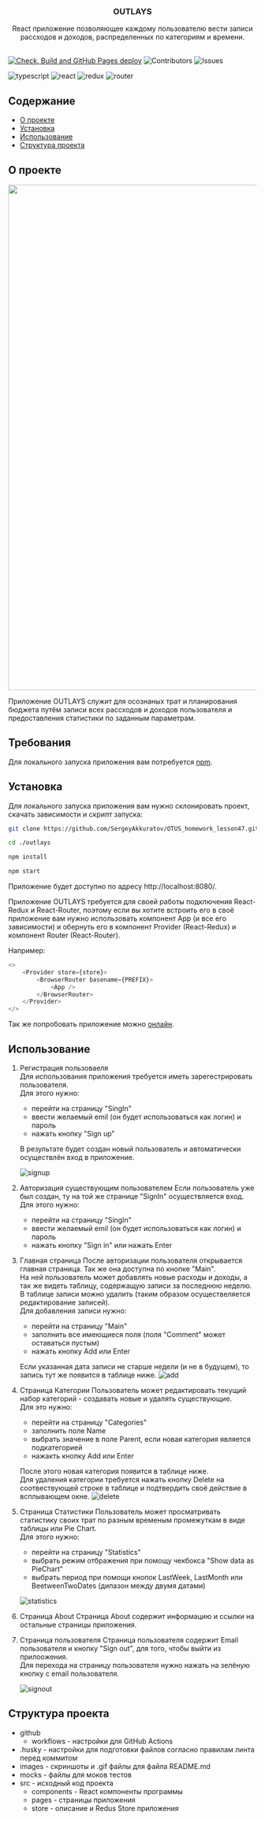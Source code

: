 <br/>
<p align="center">
  <h3 align="center">OUTLAYS</h3>
  <p align="center">
    React приложение позволяющее каждому пользователю вести записи рассходов и доходов, распределенных по категориям и времени.
    <br/>
    <br/>
  </p>
</p>

[![Check, Build and GitHub Pages deploy](https://github.com/SergeyAkkuratov/OTUS_homework_lesson47/actions/workflows/pull_request_check.yml/badge.svg?branch=sakkuratov)](https://github.com/SergeyAkkuratov/OTUS_homework_lesson47/actions/workflows/pull_request_check.yml)
![Contributors](https://img.shields.io/github/contributors/SergeyAkkuratov/OTUS_homework_lesson47?color=dark-green) ![Issues](https://img.shields.io/github/issues/SergeyAkkuratov/OTUS_homework_lesson47)

![typescript](https://img.shields.io/badge/TypeScript-007ACC?style=for-the-badge&logo=typescript&logoColor=white)
![react](https://img.shields.io/badge/React-20232A?style=for-the-badge&logo=react&logoColor=61DAFB)
![redux](https://img.shields.io/badge/Redux-593D88?style=for-the-badge&logo=redux&logoColor=white)
![router](https://img.shields.io/badge/React_Router-CA4245?style=for-the-badge&logo=react-router&logoColor=white)

## Содержание

-   [О проекте](#о-проекте)
-   [Установка](#установка)
-   [Использование](#использование)
-   [Структура проекта](#структура-проекта)

## О проекте

<img src="./images/overview.png" width="1024">

Приложение OUTLAYS служит для осознаных трат и планирования бюджета путём записи всех рассходов и доходов пользователя и предоставления статистики по заданным параметрам.

## Требования

Для локального запуска приложения вам потребуется [npm](https://docs.npmjs.com/downloading-and-installing-node-js-and-npm).

## Установка

Для локального запуска приложения вам нужно склонировать проект, скачать зависимости и скрипт запуска:

```bash
git clone https://github.com/SergeyAkkuratov/OTUS_homework_lesson47.git ./outlays

cd ./outlays

npm install

npm start

```

Приложение будет доступно по адресу http://localhost:8080/.

Приложение OUTLAYS требуется для своей работы подключения React-Redux и React-Router, поэтому если вы хотите встроить его в своё приложение вам нужно использовать компонент App (и все его зависимости) и обернуть его в компонент Provider (React-Redux) и компонент Router (React-Router).

Например:

```typescript
<>
    <Provider store={store}>
        <BrowserRouter basename={PREFIX}>
            <App />
        </BrowserRouter>
    </Provider>
</>
```

Так же попробовать приложение можно [онлайн](https://sergeyakkuratov.github.io/OTUS_homework_lesson47/).

## Использование

1. Регистрация пользоваеля  
   Для использования приложения требуется иметь зарегестрировать пользователя.  
   Для этого нужно:

    - перейти на страницу "SingIn"
    - ввести желаемый emil (он будет использоваться как логин) и пароль
    - нажать кнопку "Sign up"

    В результате будет создан новый пользователь и автоматически осуществлён вход в приложение.

    ![signup](./images/signup.gif)

1. Авторизация существующим пользователем
   Если пользователь уже был создан, ту на той же странице "SignIn" осуществляется вход.  
   Для этого нужно:

    - перейти на страницу "SingIn"
    - ввести желаемый emil (он будет использоваться как логин) и пароль
    - нажать кнопку "Sign in" или нажать Enter

1. Главная страница
   После авторизации пользователя открывается главная страница. Так же она доступна по кнопке "Main".  
   На ней пользователь может добавлять новые расходы и доходы, а так же видеть таблицу, содержащую записи за последнюю неделю.  
   В таблице записи можно удалить (таким образом осуществеляется редактирование записей).  
   Для добавления записи нужно:

    - перейти на страницу "Main"
    - заполнить все имеющиеся поля (поля "Comment" может оставаться пустым)
    - нажать кнопку Add или Enter

    Если указанная дата записи не старше недели (и не в будущем), то запись тут же появится в таблице ниже.
    ![add](./images/add.gif)

1. Страница Категории
   Пользователь может редактировать текущий набор категорий - создавать новые и удалять существующие.  
   Для это нужно:

    - перейти на страницу "Categories"
    - заполнить поле Name
    - выбрать значение в поле Parent, если новая категория является подкатегорией
    - нажакть кнопку Add или Enter

    После этого новая категория появится в таблице ниже.  
     Для удаления категории требуется нажать кнопку Delete на соотвествующей строке в таблице и подтвердить своё действие в всплывающем окне.
    ![delete](./images/delete.gif)

1. Страница Статистики
   Пользователь может просматривать статистику своих трат по разным временым промежуткам в виде таблицы или Pie Chart.  
   Для этого нужно:

    - перейти на страницу "Statistics"
    - выбрать режим отбражения при помощу чекбокса "Show data as PieChart"
    - выбрать период при помощи кнопок LastWeek, LastMonth или BeetweenTwoDates (дипазон между двумя датами)

    ![statistics](./images/statistics.gif)

1. Страница About
   Страница About содержит информацию и ссылки на остальные страницы приложения.

1. Страница пользователя
   Страница пользователя содержит Email пользователя и кнопку "Sign out", для того, чтобы выйти из прилоожения.  
   Для перехода на страницу пользователя нужно нажать на зелёную кнопку с email пользователя.

    ![signout](./images/signout.gif)

## Структура проекта

-   github
    -   workflows - настройки для GitHub Actions
-   .husky - настройки для подготовки файлов согласно правилам линта перед коммитом
-   images - скриншоты и .gif файлы для файла README.md
-   mocks - файлы для моков тестов
-   src - исходный код проекта
    -   components - React компоненты программы
    -   pages - страницы приложения
    -   store - описание и Redus Store приложения
